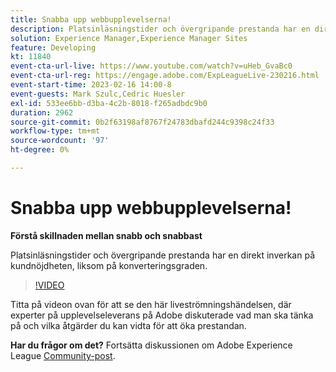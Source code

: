```yaml
---
title: Snabba upp webbupplevelserna!
description: Platsinläsningstider och övergripande prestanda har en direkt inverkan på kundnöjdheten, liksom på konverteringsgraden.
solution: Experience Manager,Experience Manager Sites
feature: Developing
kt: 11840
event-cta-url-live: https://www.youtube.com/watch?v=uHeb_GvaBc0
event-cta-url-reg: https://engage.adobe.com/ExpLeagueLive-230216.html
event-start-time: 2023-02-16 14:00-8
event-guests: Mark Szulc,Cedric Huesler
exl-id: 533ee6bb-d3ba-4c2b-8018-f265adbdc9b0
duration: 2962
source-git-commit: 0b2f63198af8767f24783dbafd244c9398c24f33
workflow-type: tm+mt
source-wordcount: '97'
ht-degree: 0%

---
```


# Snabba upp webbupplevelserna!

**Förstå skillnaden mellan snabb och snabbast**

Platsinläsningstider och övergripande prestanda har en direkt inverkan på kundnöjdheten, liksom på konverteringsgraden.

>[!VIDEO](https://video.tv.adobe.com/v/3414150/?quality=12&learn=on)

Titta på videon ovan för att se den här liveströmningshändelsen, där experter på upplevelseleverans på Adobe diskuterade vad man ska tänka på och vilka åtgärder du kan vidta för att öka prestandan.

**Har du frågor om det?** Fortsätta diskussionen om Adobe Experience League [Community-post](https://experienceleaguecommunities.adobe.com/t5/adobe-experience-manager/experience-league-live-post-session-discussion-speeding-up-your/m-p/575513#M36836).

